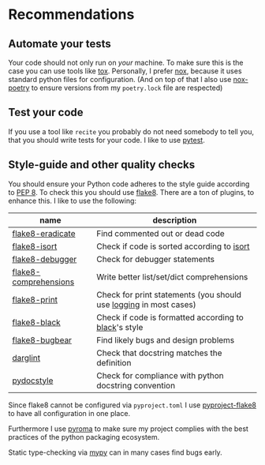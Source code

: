 # Recommendations

## Automate your tests

Your code should not only run on _your_ machine. To make sure this is the case you can use tools like [tox](https://christophergs.com/python/2020/04/12/python-tox-why-use-it-and-tutorial/).
Personally, I prefer [nox](https://nox.thea.codes/en/stable/), because it uses standard python files for configuration. 
(And on top of that I also use [nox-poetry](https://github.com/cjolowicz/nox-poetry) to ensure versions from my `poetry.lock` file are respected)

## Test your code

If you use a tool like `recite` you probably do not need somebody to tell you, that you should write tests for your code. I like to use [pytest](https://docs.pytest.org/en/6.2.x/index.html).

## Style-guide and other quality checks

You should ensure your Python code adheres to the style guide according to [PEP 8](https://pep8.org/). To check this you should use [flake8](https://flake8.pycqa.org/en/latest/index.html).
There are a ton of plugins, to enhance this. I like to use the following:

name | description
-----|------------
[flake8-eradicate](https://github.com/wemake-services/flake8-eradicate) | Find commented out or dead code
[flake8-isort](https://github.com/gforcada/flake8-isort) | Check if code is sorted according to [isort](https://github.com/PyCQA/isort)
[flake8-debugger](https://github.com/jbkahn/flake8-debugger) | Check for debugger statements
[flake8-comprehensions](https://github.com/adamchainz/flake8-comprehensions) | Write better list/set/dict comprehensions
[flake8-print](https://github.com/JBKahn/flake8-print) | Check for print statements (you should use [logging](https://docs.python.org/3/howto/logging.html) in most cases)
[flake8-black](https://github.com/peterjc/flake8-black) | Check if code is formatted according to [black](https://github.com/psf/black)'s style
[flake8-bugbear](https://github.com/PyCQA/flake8-bugbear) | Find likely bugs and design problems
[darglint](https://github.com/terrencepreilly/darglint) | Check that docstring matches the definition
[pydocstyle](https://github.com/PyCQA/pydocstyle) | Check for compliance with python docstring convention

Since flake8 cannot be configured via `pyproject.toml` I use [pyproject-flake8](https://github.com/csachs/pyproject-flake8) to have all configuration in one place.

Furthermore I use [pyroma](https://github.com/regebro/pyroma) to make sure my project complies with the best practices of the python packaging ecosystem.

Static type-checking via [mypy](https://mypy.readthedocs.io/en/stable/index.html) can in many cases find bugs early.
